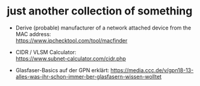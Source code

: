 # just another collection of something

- Derive (probable) manufacturer of a network attached device from the MAC address:<br>
  https://www.ipchecktool.com/tool/macfinder

- CIDR / VLSM Calculator:<br>
  https://www.subnet-calculator.com/cidr.php

- Glasfaser-Basics auf der GPN erklärt:
  https://media.ccc.de/v/gpn18-13-alles-was-ihr-schon-immer-ber-glasfasern-wissen-wolltet
